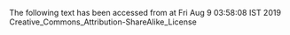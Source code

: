 The following text has been accessed from at Fri Aug 9 03:58:08 IST 2019
Creative_Commons_Attribution-ShareAlike_License
